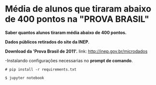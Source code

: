 # Média de alunos que tiraram abaixo de 400 pontos na "PROVA BRASIL"

**Saber quantos alunos tiraram média abaixo de 400 pontos.**

**Dados públicos retirados do site da INEP.**

**Download da 'Prova Brasil de 2011'.**
link:
http://inep.gov.br/microdados




-Instalando configurações necessarias no **prompt de comando**.
```
# pip install -r requirements.txt
```
```
$ jupyter notebook
```
